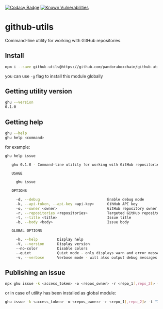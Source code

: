 [![Codacy Badge](https://api.codacy.com/project/badge/Grade/9d9fb572026148c8bb1773ec5b330c7e)](https://www.codacy.com/app/kostysh/github-utils?utm_source=github.com&amp;utm_medium=referral&amp;utm_content=pandoraboxchain/github-utils&amp;utm_campaign=Badge_Grade) [![Known Vulnerabilities](https://snyk.io/test/github/pandoraboxchain/github-utils/badge.svg)](https://snyk.io/test/github/pandoraboxchain/github-utils)

# github-utils
Command-line utility for working with GitHub repositories  

## Install
```sh
npm i --save github-utils@https://github.com/pandoraboxchain/github-utils.git#v0.1.2
```
you can use `-g` flag to install this module globally  

## Getting utility version 
```sh
ghu --version
0.1.0
```

## Getting help
```sh
ghu --help
ghu help <command>
```
for example:  
```sh
ghu help issue

   ghu 0.1.0 - Command-line utility for working with GitHub repositories

   USAGE

     ghu issue

   OPTIONS

     -d, --debug                               Enable debug mode                                         optional
     -k, --api-token, --api-key <api-key>      GihHub API key                                            required
     -o, --owner <owner>                       GitHub repository owner                                   required
     -r, --repositories <repositories>         Targeted GitHub repositories (can be coma separated)      required
     -t, --title <title>                       Issue title                                               required
     -b, --body <body>                         Issue body                                                required

   GLOBAL OPTIONS

     -h, --help         Display help
     -V, --version      Display version
     --no-color         Disable colors
     --quiet            Quiet mode - only displays warn and error messages
     -v, --verbose      Verbose mode - will also output debug messages
```

## Publishing an issue
```sh
npx ghu issue -k <access_token> -o <repos_owner> -r <repo_1[,repo_2]> -t "Issue title" -b "Issue body"
```
or in case of utility has been installed as global module:  
```sh
ghu issue -k <access_token> -o <repos_owner> -r <repo_1[,repo_2]> -t "Issue title" -b "Issue body"
```
